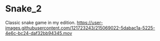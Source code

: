 # Snake_2
Classic snake game in my edition.
https://user-images.githubusercontent.com/121723243/215069022-5dabac1a-5225-4e6c-bc24-daf32bb94345.mov
